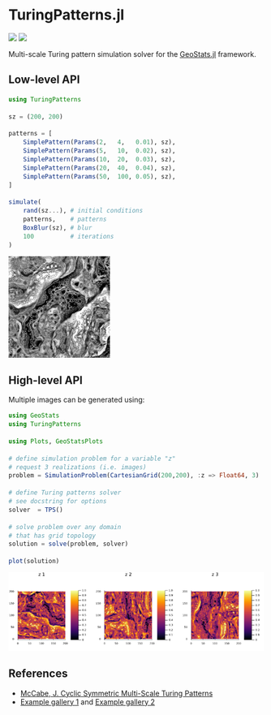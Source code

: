 # TuringPatterns.jl

[![][build-img]][build-url] [![][codecov-img]][codecov-url]

Multi-scale Turing pattern simulation solver for the
[GeoStats.jl](https://github.com/JuliaEarth/GeoStats.jl) framework.

## Low-level API

```julia
using TuringPatterns

sz = (200, 200)

patterns = [
    SimplePattern(Params(2,   4,   0.01), sz),
    SimplePattern(Params(5,   10,  0.02), sz),
    SimplePattern(Params(10,  20,  0.03), sz),
    SimplePattern(Params(20,  40,  0.04), sz),
    SimplePattern(Params(50,  100, 0.05), sz),
]

simulate(
    rand(sz...), # initial conditions
    patterns,    # patterns
    BoxBlur(sz), # blur
    100          # iterations
)
```
![docs/picture.png](docs/picture.png)

## High-level API

Multiple images can be generated using:

```julia
using GeoStats
using TuringPatterns

using Plots, GeoStatsPlots

# define simulation problem for a variable "z"
# request 3 realizations (i.e. images)
problem = SimulationProblem(CartesianGrid(200,200), :z => Float64, 3)

# define Turing patterns solver
# see docstring for options
solver  = TPS()

# solve problem over any domain
# that has grid topology
solution = solve(problem, solver)

plot(solution)
```
![docs/geostats.png](docs/geostats.png)

## References

- [McCabe, J. Cyclic Symmetric Multi-Scale Turing Patterns](http://www.jonathanmccabe.com/Cyclic_Symmetric_Multi-Scale_Turing_Patterns.pdf)
- [Example gallery 1](https://www.flickr.com/photos/jonathanmccabe/sets/72157644907151060) and [Example gallery 2](https://www.flickr.com/photos/jonathanmccabe/sets/72157673446623356)

[build-img]: https://img.shields.io/github/actions/workflow/status/JuliaEarth/TuringPatterns.jl/CI.yml?branch=master&style=flat-square
[build-url]: https://github.com/JuliaEarth/TuringPatterns.jl/actions

[codecov-img]: https://codecov.io/gh/JuliaEarth/TuringPatterns.jl/branch/master/graph/badge.svg
[codecov-url]: https://codecov.io/gh/JuliaEarth/TuringPatterns.jl
